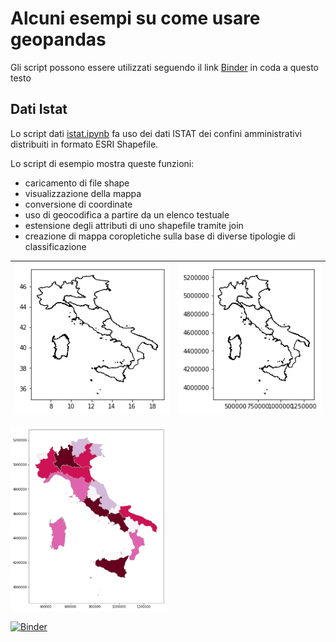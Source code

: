 # Alcuni esempi su come usare geopandas 
Gli script possono essere utilizzati seguendo il link [Binder](https://mybinder.org/v2/gh/napo/geopandas_esempi/master) in coda a questo testo

## Dati Istat
Lo script dati [istat.ipynb](https://github.com/napo/geopandas_esempi/blob/master/dati%20istat.ipynb) fa uso dei dati ISTAT dei confini amministrativi distribuiti in formato ESRI Shapefile.

Lo script di esempio mostra queste funzioni:
- caricamento di file shape
- visualizzazione della mappa
- conversione di coordinate
- uso di geocodifica a partire da un elenco testuale
- estensione degli attributi di uno shapefile tramite join
- creazione di mappa coropletiche sulla base di diverse tipologie di classificazione

| ![WGS84](https://raw.githubusercontent.com/napo/geopandas_esempi/master/img/italiawgs84.png)  |  ![UTM32](https://raw.githubusercontent.com/napo/geopandas_esempi/master/img/italiautm32.png) |
|:-:|:-:|

![Italia](https://raw.githubusercontent.com/napo/geopandas_esempi/master/img/italiapopolazione.png)

[![Binder](https://mybinder.org/badge_logo.svg)](https://mybinder.org/v2/gh/napo/geopandas_esempi/master)
